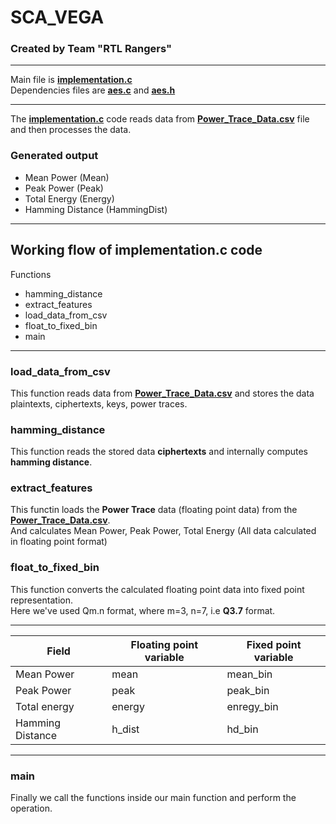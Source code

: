 # SCA_VEGA
### Created by Team "RTL Rangers"

----------------------------------------------------
Main file is **[implementation.c](https://github.com/Arjun-0017/SCA_VEGA/blob/main/implementation.c)**  
Dependencies files are **[aes.c](https://github.com/Arjun-0017/SCA_VEGA/blob/main/aes.c)** and **[aes.h](https://github.com/Arjun-0017/SCA_VEGA/blob/main/aes.h)**  

-------------------------------------------------------
The **[implementation.c](https://github.com/Arjun-0017/SCA_VEGA/blob/main/implementation.c)** code reads data from **[Power_Trace_Data.csv](https://github.com/Arjun-0017/SCA_VEGA/blob/main/Power_Trace_Data.csv)** file and then processes the data.  

### Generated output
+ Mean Power (Mean)
+ Peak Power (Peak)
+ Total Energy (Energy)
+ Hamming Distance (HammingDist)

-----------------------------------------------------
## Working flow of implementation.c code
Functions
+ hamming_distance
+ extract_features
+ load_data_from_csv
+ float_to_fixed_bin
+ main
--------------------------------
### load_data_from_csv
This function reads data from **[Power_Trace_Data.csv](https://github.com/Arjun-0017/SCA_VEGA/blob/main/Power_Trace_Data.csv)** and stores the data plaintexts, ciphertexts, keys, power traces.  

### hamming_distance
This function reads the stored data **ciphertexts** and internally computes **hamming distance**.  

### extract_features
This functin loads the **Power Trace** data (floating point data) from the **[Power_Trace_Data.csv](https://github.com/Arjun-0017/SCA_VEGA/blob/main/Power_Trace_Data.csv)**.  
And calculates Mean Power, Peak Power, Total Energy  (All data calculated in floating point format)  

### float_to_fixed_bin
This function converts the calculated floating point data into fixed point representation.  
Here we've used Qm.n format, where m=3, n=7, i.e **Q3.7** format.  

--------------------------------------------------------------------------
|     Field         | Floating point variable |  Fixed point variable    |
|-------------------|-------------------------|--------------------------|
| Mean Power        | mean                    | mean_bin                 |
| Peak Power        | peak                    | peak_bin                 |
| Total energy      | energy                  | enregy_bin               |
| Hamming Distance  | h_dist                  | hd_bin                   |
--------------------------------------------------------------------------

### main
Finally we call the functions inside our main function and perform the operation.
